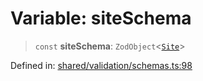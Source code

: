 # Variable: siteSchema

> `const` **siteSchema**: `ZodObject`\<[`Site`](../type-aliases/Site.md)\>

Defined in: [shared/validation/schemas.ts:98](https://github.com/Nick2bad4u/Uptime-Watcher/blob/dca5483e793478722cd3e6e125cafcec5fc771f0/shared/validation/schemas.ts#L98)
